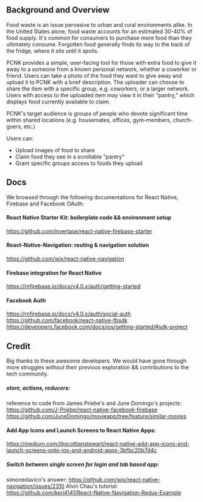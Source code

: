 ## Background and Overview

Food waste is an issue pervasive to urban and rural environments alike. In the United States alone, food waste accounts for an estimated 30-40% of food supply. It's common for consumers to purchase more food than they ultimately consume. Forgotten food generally finds its way to the back of the fridge, where it sits until it spoils.

PCNK provides a simple, user-facing tool for those with extra food to give it away to a someone from a known personal network, whether a coworker or friend. Users can take a photo of the food they want to give away and upload it to PCNK with a brief description. The uploader can choose to share the item with a specific group, e.g. coworkers, or a larger network. Users with access to the uploaded item may view it in their "pantry," which displays food currently available to claim.

PCNK's target audience is groups of people who devote significant time within shared locations (e.g. housemates, offices, gym-members, church-goers, etc.)

Users can:
  * Upload images of food to share
  * Claim food they see in a scrollable "pantry"
  * Grant specific groups access to foods they upload

## Docs
We browsed through the following documentations for React Native, Firebase and Facebook OAuth:

#### React Native Starter Kit: boilerplate code && environment setup
https://github.com/invertase/react-native-firebase-starter

#### React-Native-Navigation: routing & navigation solution
https://github.com/wix/react-native-navigation

#### Firebase integration for React Native
https://rnfirebase.io/docs/v4.0.x/auth/getting-started

#### Facebook Auth
https://rnfirebase.io/docs/v4.0.x/auth/social-auth
https://github.com/facebook/react-native-fbsdk
https://developers.facebook.com/docs/ios/getting-started/#sdk-project

## Credit
Big thanks to these awesome developers. We would have gone through more struggles without their previous exploration && contributions to the tech community.
##### store, actions, reducers:
reference to code from James Priebe's and June Domingo's projects:
https://github.com/J-Priebe/react-native-facebook-firebase
https://github.com/JuneDomingo/movieapp/tree/feature/similar-movies
#### Add App Icons and Launch Screens to React Native Apps:
https://medium.com/@scottianstewart/react-native-add-app-icons-and-launch-screens-onto-ios-and-android-apps-3bfbc20b7d4c
##### Switch between single screen for login and tab based app:
simonedavico's answer: https://github.com/wix/react-native-navigation/issues/2310
Alvin Chau's tutorial: https://github.com/keri4141/React-Native-Navigation-Redux-Example
